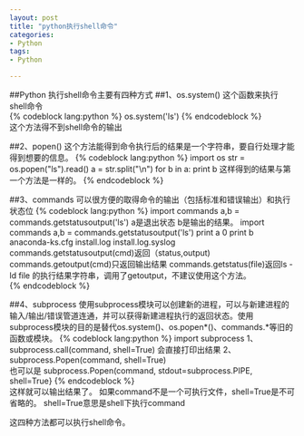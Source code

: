 ```yaml
---
layout: post
title: "python执行shell命令"
categories:
- Python
tags:
- Python 

--- 
```


##Python 执行shell命令主要有四种方式
##1、os.system()
这个函数来执行shell命令  
{% codeblock lang:python %}
os.system('ls')
{% endcodeblock %}  
这个方法得不到shell命令的输出

##2、popen()
这个方法能得到命令执行后的结果是一个字符串，要自行处理才能得到想要的信息。
{% codeblock lang:python %}
import os
str = os.popen("ls").read()
a = str.split("\n")
for b in a:
	print b
这样得到的结果与第一个方法是一样的。
{% endcodeblock %}

##3、commands
可以很方便的取得命令的输出（包括标准和错误输出）和执行状态位
{% codeblock lang:python %}
import commands
a,b = commands.getstatusoutput('ls')
a是退出状态
b是输出的结果。
import commands
a,b = commands.getstatusoutput('ls')
print a
0
print b
anaconda-ks.cfg
install.log
install.log.syslog
commands.getstatusoutput(cmd)返回（status,output)
commands.getoutput(cmd)只返回输出结果
commands.getstatus(file)返回ls -ld file 的执行结果字符串，调用了getoutput，不建议使用这个方法。  
{% endcodeblock %}

##4、subprocess
使用subprocess模块可以创建新的进程，可以与新建进程的输入/输出/错误管道连通，并可以获得新建进程执行的返回状态。使用subprocess模块的目的是替代os.system()、os.popen*()、commands.*等旧的函数或模块。
{% codeblock lang:python %}
import subprocess
1、
subprocess.call(command, shell=True)
会直接打印出结果
2、
subprocess.Popen(command, shell=True)  
也可以是
subprocess.Popen(command, stdout=subprocess.PIPE, shell=True}
{% endcodeblock %}  
这样就可以输出结果了。
如果command不是一个可执行文件，shell=True是不可省略的。
shell=True意思是shell下执行command

这四种方法都可以执行shell命令。

